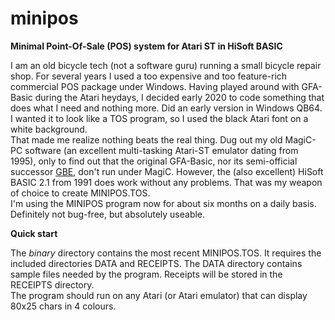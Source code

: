 # minipos
<b>Minimal Point-Of-Sale (POS) system for Atari ST in HiSoft BASIC</b>

I am an old bicycle tech (not a software guru) running a small bicycle repair shop.
For several years I used a too expensive and too feature-rich commercial POS package under Windows. Having played around with GFA-Basic during the Atari heydays, I decided early 2020 to code something that does what I need and nothing more.
Did an early version in Windows QB64. I wanted it to look like a TOS program, so I used the black Atari font on a white background.
<br>That made me realize nothing beats the real thing. Dug out my old MagiC-PC software (an excellent multi-tasking Atari-ST emulator dating from 1995), only to find out that the original GFA-Basic, nor its semi-official successor <a href="http://gfabasic.net">GBE</a>, don't run under MagiC. 
However, the (also excellent) HiSoft BASIC 2.1 from 1991 does work without any problems. That was my weapon of choice to create MINIPOS.TOS.
<br>I'm using the MINIPOS program now for about six months on a daily basis. Definitely not bug-free, but absolutely useable.

<b>Quick start</b>

The <i>binary</i> directory contains the most recent MINIPOS.TOS. It requires the included directories DATA and RECEIPTS. 
The DATA directory contains sample files needed by the program.
Receipts will be stored in the RECEIPTS directory.
<br>The program should run on any Atari (or Atari emulator) that can display 80x25 chars in 4 colours.

